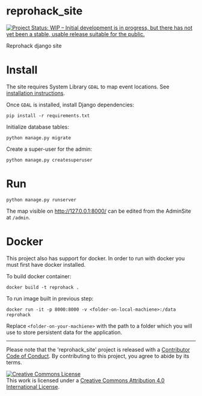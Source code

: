 # reprohack_site

[![Project Status: WIP – Initial development is in progress, but there has not yet been a stable, usable release suitable for the public.](https://www.repostatus.org/badges/latest/wip.svg)](https://www.repostatus.org/#wip)


Reprohack django site

Install
=======

The site requires System Library `GDAL` to map event locations. See [installation instructions](https://gdal.org/download.html).

Once `GDAL` is installed, install Django dependencies:

```{bash}
pip install -r requirements.txt
```

Initialize database tables:

```{bash}
python manage.py migrate
```

Create a super-user for the admin:

```{bash}
python manage.py createsuperuser
```

Run
===

```{bash}
python manage.py runserver
```

The map visible on http://127.0.0.1:8000/ can be edited from the AdminSite at ``/admin``.

Docker
======

This project also has support for docker. In order to run with docker you must first have docker installed.

To build docker container:
```{bash}
docker build -t reprohack .
```

To run image built in previous step:
```{bash}
docker run -it -p 8000:8000 -v <folder-on-local-machiene>:/data reprohack
```
Replace `<folder-on-your-machiene>` with the path to a folder which you will use to store persistent data for the application.
***

Please note that the 'reprohack_site' project is released with a
[Contributor Code of Conduct](CODE_OF_CONDUCT.md).
By contributing to this project, you agree to abide by its terms.

<a rel="license" href="http://creativecommons.org/licenses/by/4.0/"><img alt="Creative Commons License" style="border-width:0" src="https://i.creativecommons.org/l/by/4.0/88x31.png" /></a><br />This work is licensed under a <a rel="license" href="http://creativecommons.org/licenses/by/4.0/">Creative Commons Attribution 4.0 International License</a>.
